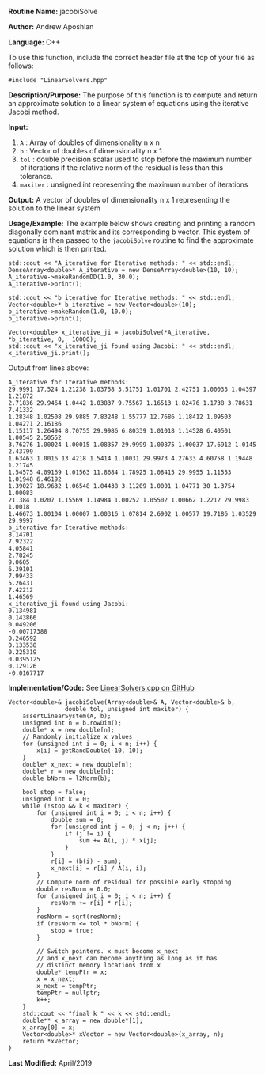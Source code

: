 **Routine Name:** jacobiSolve

**Author:** Andrew Aposhian

**Language:** C++

To use this function, include the correct header file at the top of your file as follows:
```
#include "LinearSolvers.hpp"
```

**Description/Purpose:** The purpose of this function is to compute and return an approximate solution to a linear system of equations using the iterative Jacobi method.

**Input:**
1. `A` : Array of doubles of dimensionality n x n
2. `b` : Vector of doubles of dimensionality n x 1
3. `tol` : double precision scalar used to stop before the maximum number of iterations if the relative norm of the residual is less than this tolerance.
4. `maxiter` : unsigned int representing the maximum number of iterations

**Output:** A vector of doubles of dimensionality n x 1 representing the solution to the linear system

**Usage/Example:** The example below shows creating and printing a random diagonally dominant matrix and its corresponding b vector. This system of equations is then passed to the `jacobiSolve` routine to find the approximate solution which is then printed.
```
std::cout << "A_iterative for Iterative methods: " << std::endl;
DenseArray<double>* A_iterative = new DenseArray<double>(10, 10);
A_iterative->makeRandomDD(1.0, 30.0);
A_iterative->print();

std::cout << "b_iterative for Iterative methods: " << std::endl;
Vector<double>* b_iterative = new Vector<double>(10);
b_iterative->makeRandom(1.0, 10.0);
b_iterative->print();

Vector<double> x_iterative_ji = jacobiSolve(*A_iterative, *b_iterative, 0,  10000);
std::cout << "x_iterative_ji found using Jacobi: " << std::endl;
x_iterative_ji.print();
```

Output from lines above:
```
A_iterative for Iterative methods: 
29.9991 17.524 1.21238 1.03758 3.51751 1.01701 2.42751 1.00033 1.04397 1.21872 
2.71836 29.9464 1.0442 1.03837 9.75567 1.16513 1.82476 1.1738 3.78631 7.41332 
1.28348 1.02508 29.9885 7.83248 1.55777 12.7686 1.18412 1.09503 1.04271 2.16186 
1.15117 1.26494 8.70755 29.9986 6.80339 1.01018 1.14528 6.40501 1.00545 2.50552 
3.76276 1.00024 1.00015 1.08357 29.9999 1.00875 1.00037 17.6912 1.0145 2.43799 
1.63463 1.0016 13.4218 1.5414 1.10031 29.9973 4.27633 4.60758 1.19448 1.21745 
1.54575 4.09169 1.01563 11.8684 1.78925 1.08415 29.9955 1.11553 1.01948 6.46192 
1.39027 18.9632 1.06548 1.04438 3.11209 1.0001 1.04771 30 1.3754 1.00083 
21.384 1.0207 1.15569 1.14984 1.00252 1.05502 1.00662 1.2212 29.9983 1.0018 
1.46673 1.00104 1.00007 1.00316 1.07814 2.6902 1.00577 19.7186 1.03529 29.9997 
b_iterative for Iterative methods: 
8.14701
7.92322
4.05841
2.78245
9.0605
6.39101
7.99433
5.26431
7.42212
1.46569
x_iterative_ji found using Jacobi: 
0.134981
0.143866
0.049206
-0.00717388
0.246592
0.133538
0.225319
0.0395125
0.129126
-0.0167717
```

**Implementation/Code:**
See [LinearSolvers.cpp on GitHub](https://github.com/aposhiana/math5610/blob/master/src/lib/LinearSolvers.cpp)
```
Vector<double>& jacobiSolve(Array<double>& A, Vector<double>& b,
                double tol, unsigned int maxiter) {
    assertLinearSystem(A, b);
    unsigned int n = b.rowDim();
    double* x = new double[n];
    // Randomly initialize x values
    for (unsigned int i = 0; i < n; i++) {
        x[i] = getRandDouble(-10, 10);
    }
    double* x_next = new double[n];
    double* r = new double[n];
    double bNorm = l2Norm(b);

    bool stop = false;
    unsigned int k = 0;
    while (!stop && k < maxiter) {
        for (unsigned int i = 0; i < n; i++) {
            double sum = 0;
            for (unsigned int j = 0; j < n; j++) {
                if (j != i) {
                    sum += A(i, j) * x[j];
                }
            }
            r[i] = (b(i) - sum);
            x_next[i] = r[i] / A(i, i);
        }
        // Compute norm of residual for possible early stopping
        double resNorm = 0.0;
        for (unsigned int i = 0; i < n; i++) {
            resNorm += r[i] * r[i];
        }
        resNorm = sqrt(resNorm);
        if (resNorm <= tol * bNorm) {
            stop = true;
        }

        // Switch pointers. x must become x_next
        // and x_next can become anything as long as it has
        // distinct memory locations from x
        double* tempPtr = x;
        x = x_next;
        x_next = tempPtr;
        tempPtr = nullptr;
        k++;
    }
    std::cout << "final k " << k << std::endl;
    double** x_array = new double*[1];
    x_array[0] = x;
    Vector<double>* xVector = new Vector<double>(x_array, n);
    return *xVector;
}
```

**Last Modified:** April/2019
